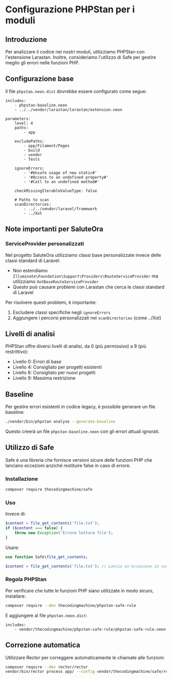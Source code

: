 # Configurazione PHPStan per i moduli

## Introduzione

Per analizzare il codice nei nostri moduli, utilizziamo PHPStan con l'estensione Larastan. Inoltre, consideriamo l'utilizzo di Safe per gestire meglio gli errori nelle funzioni PHP.

## Configurazione base

Il file `phpstan.neon.dist` dovrebbe essere configurato come segue:

```neon
includes:
    - phpstan-baseline.neon
    - ../../vendor/larastan/larastan/extension.neon

parameters:
    level: 4
    paths:
        - app

    excludePaths:
        - app/Filament/Pages
        - build
        - vendor
        - Tests

    ignoreErrors:
        - '#Unsafe usage of new static#'
        - '#Access to an undefined property#'
        - '#Call to an undefined method#'

    checkMissingIterableValueType: false
    
    # Paths to scan
    scanDirectories:
        - ../../vendor/laravel/framework
        - ../Xot
```

## Note importanti per SaluteOra

### ServiceProvider personalizzati

Nel progetto SaluteOra utilizziamo classi base personalizzate invece delle classi standard di Laravel:

- Non estendiamo `Illuminate\Foundation\Support\Providers\RouteServiceProvider` ma utilizziamo `XotBaseRouteServiceProvider`
- Questo può causare problemi con Larastan che cerca le classi standard di Laravel

Per risolvere questi problemi, è importante:
1. Escludere classi specifiche negli `ignoreErrors`
2. Aggiungere i percorsi personalizzati nei `scanDirectories` (come ../Xot)

## Livelli di analisi

PHPStan offre diversi livelli di analisi, da 0 (più permissivo) a 9 (più restrittivo):

- Livello 0: Errori di base
- Livello 4: Consigliato per progetti esistenti
- Livello 8: Consigliato per nuovi progetti
- Livello 9: Massima restrizione

## Baseline

Per gestire errori esistenti in codice legacy, è possibile generare un file baseline:

```bash
./vendor/bin/phpstan analyse --generate-baseline
```

Questo creerà un file `phpstan-baseline.neon` con gli errori attuali ignorati.

## Utilizzo di Safe

Safe è una libreria che fornisce versioni sicure delle funzioni PHP che lanciano eccezioni anziché restituire false in caso di errore.

### Installazione

```bash
composer require thecodingmachine/safe
```

### Uso

Invece di:

```php
$content = file_get_contents('file.txt');
if ($content === false) {
    throw new Exception('Errore lettura file');
}
```

Usare:

```php
use function Safe\file_get_contents;

$content = file_get_contents('file.txt'); // Lancia un'eccezione in caso di errore
```

### Regola PHPStan

Per verificare che tutte le funzioni PHP siano utilizzate in modo sicuro, installare:

```bash
composer require --dev thecodingmachine/phpstan-safe-rule
```

E aggiungere al file `phpstan.neon.dist`:

```neon
includes:
    - vendor/thecodingmachine/phpstan-safe-rule/phpstan-safe-rule.neon
```

## Correzione automatica

Utilizzare Rector per correggere automaticamente le chiamate alle funzioni:

```bash
composer require --dev rector/rector
vendor/bin/rector process app/ --config vendor/thecodingmachine/safe/rector-migrate.php
``` 